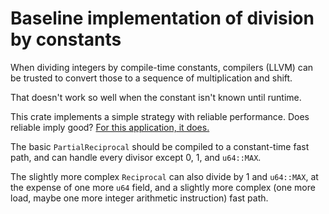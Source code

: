 Baseline implementation of division by constants
================================================

When dividing integers by compile-time constants, compilers (LLVM) can
be trusted to convert those to a sequence of multiplication and shift.

That doesn't work so well when the constant isn't known until runtime.

This crate implements a simple strategy with reliable performance.
Does reliable imply good?
[For this application, it does.](https://pvk.ca/Blog/2021/05/14/baseline-implementations-should-be-predictable/)

The basic `PartialReciprocal` should be compiled to a constant-time
fast path, and can handle every divisor except 0, 1, and `u64::MAX`.

The slightly more complex `Reciprocal` can also divide by 1 and
`u64::MAX`, at the expense of one more `u64` field, and a slightly
more complex (one more load, maybe one more integer arithmetic
instruction) fast path.
